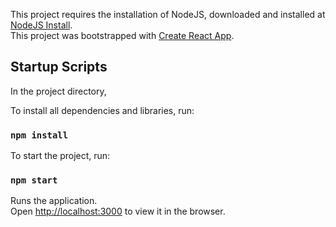 This project requires the installation of NodeJS, downloaded and installed at [NodeJS Install](https://nodejs.org/en/download/).
<br>
This project was bootstrapped with [Create React App](https://github.com/facebook/create-react-app).

## Startup Scripts

In the project directory,

To install all dependencies and libraries, run:
### `npm install`

To start the project, run:
### `npm start`

Runs the application.<br>
Open [http://localhost:3000](http://localhost:3000) to view it in the browser.
